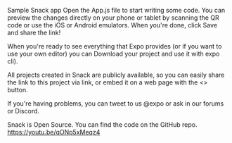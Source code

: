 Sample Snack app
Open the App.js file to start writing some code. You can preview the changes directly on your phone or tablet by scanning the QR code or use the iOS or Android emulators. When you're done, click Save and share the link!

When you're ready to see everything that Expo provides (or if you want to use your own editor) you can Download your project and use it with expo cli).

All projects created in Snack are publicly available, so you can easily share the link to this project via link, or embed it on a web page with the <> button.

If you're having problems, you can tweet to us @expo or ask in our forums or Discord.

Snack is Open Source. You can find the code on the GitHub repo. https://youtu.be/qONp5xMeqz4
